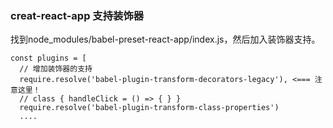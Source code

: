 ### creat-react-app 支持装饰器
找到node_modules/babel-preset-react-app/index.js，然后加入装饰器支持。
```$xslt
const plugins = [
  // 增加装饰器的支持
  require.resolve('babel-plugin-transform-decorators-legacy'), <=== 注意这里！
  // class { handleClick = () => { } }
  require.resolve('babel-plugin-transform-class-properties')
  ....
```